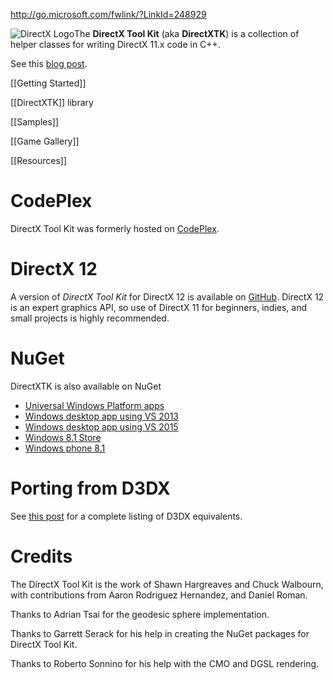 http://go.microsoft.com/fwlink/?LinkId=248929

![DirectX Logo](https://github.com/Microsoft/DirectXTK/wiki/X_jpg.jpg)The **DirectX Tool Kit** (aka **DirectXTK**) is a collection of helper classes for writing DirectX 11.x code in C++.

See this [blog post](http://blogs.msdn.com/b/chuckw/archive/2012/03/02/directxtk.aspx).

[[Getting Started]]

[[DirectXTK]] library

[[Samples]]

[[Game Gallery]]

[[Resources]]

# CodePlex
DirectX Tool Kit was formerly hosted on [CodePlex](https://directxtk.codeplex.com/).

# DirectX 12
A version of _DirectX Tool Kit_ for DirectX 12 is available on [GitHub](https://github.com/Microsoft/DirectXTK12). DirectX 12 is an expert graphics API, so use of DirectX 11 for beginners, indies, and small projects is highly recommended.

# NuGet
DirectXTK is also available on NuGet
* [Universal Windows Platform apps](https://www.nuget.org/packages/directxtk_uwp)
* [Windows desktop app using VS 2013](https://www.nuget.org/packages/directxtk_desktop_2013)
* [Windows desktop app using VS 2015](https://www.nuget.org/packages/directxtk_desktop_2015)
* [Windows 8.1 Store](https://www.nuget.org/packages/directxtk_windowsstore_8_1)
* [Windows phone 8.1](https://www.nuget.org/packages/directxtk_windowsphone_8_1)

# Porting from D3DX
See [this post](http://blogs.msdn.com/b/chuckw/archive/2013/08/21/living-without-d3dx.aspx) for a complete listing of D3DX equivalents.

# Credits

The DirectX Tool Kit is the work of Shawn Hargreaves and Chuck Walbourn, with contributions from Aaron Rodriguez Hernandez, and Daniel Roman.

Thanks to Adrian Tsai for the geodesic sphere implementation.

Thanks to Garrett Serack for his help in creating the NuGet packages for DirectX Tool Kit.

Thanks to Roberto Sonnino for his help with the CMO and DGSL rendering.
